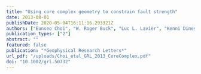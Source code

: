```yaml
---
title: "Using core complex geometry to constrain fault strength"
date: 2013-08-01
publishDate: 2020-05-04T16:11:16.293321Z
authors: ["Eunseo Choi", "W. Roger Buck", "Luc L. Lavier", "Kenni Dinesen Petersen"]
publication_types: ["2"]
abstract: ""
featured: false
publication: "*Geophysical Research Letters*"
url_pdf: "/uploads/Choi_etal_GRL_2013_CoreComplex.pdf"
doi: "10.1002/grl.50732"
---
```


